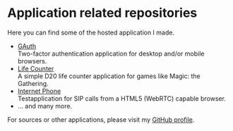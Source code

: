 Application related repositories
================================

Here you can find some of the hosted application I made.

- [GAuth](https://gauth.apps.gbraad.nl/)  
  Two-factor authentication application for desktop and/or mobile browsers.
- [Life Counter](https://lifecounter.apps.gbraad.nl/)  
  A simple D20 life counter application for games like Magic: the Gathering.
- [Internet Phone](https://internetphone.apps.gbraad.nl/)  
  Testapplication for SIP calls from a HTML5 (WebRTC) capable browser.
- ... and many more.    

For sources or other applications, please visit my [GitHub profile](https://github.com/gbraad/).
